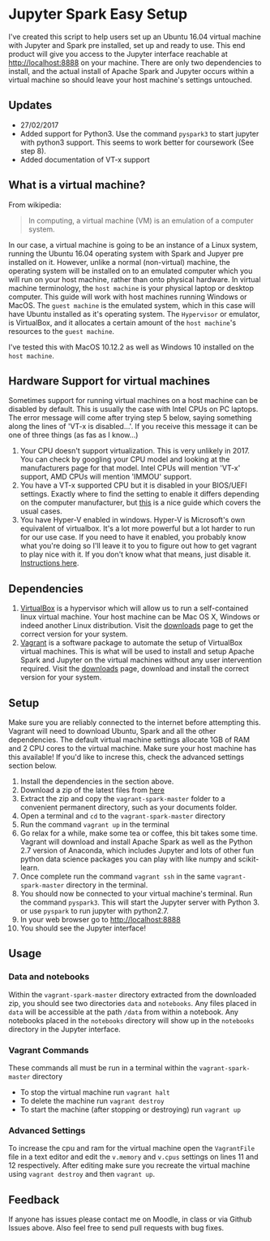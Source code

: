 # Jupyter Spark Easy Setup

I've created this script to help users set up an Ubuntu 16.04 virtual machine with Jupyter and Spark pre installed, set up and ready to use. This end product will give you access to the Jupyter interface reachable at [http://localhost:8888](http://localhost:8888) on your machine. There are only two dependencies to install, and the actual install of Apache Spark and Jupyter occurs within a virtual machine so should leave your host machine's settings untouched.

## Updates

*  27/02/2017
  * Added support for Python3. Use the command ```pyspark3``` to start jupyter with python3 support. This seems to work better for coursework (See step 8).
  * Added documentation of VT-x support
  
## What is a virtual machine?
From wikipedia:
 > In computing, a virtual machine (VM) is an emulation of a computer system.

In our case, a virtual machine is going to be an instance of a Linux system, running the Ubuntu 16.04 operating system with Spark and Jupyer pre installed on it. However, unlike a normal (non-virtual) machine, the operating system will be installed on to an emulated computer which you will run on your host machine, rather than onto physical hardware. In virtual machine terminology, the ```host machine``` is your physical laptop or desktop computer. This guide will work with host machines running Windows or MacOS. The ```guest machine``` is the emulated system, which in this case will have Ubuntu installed as it's operating system. The ```Hypervisor``` or emulator, is VirtualBox, and it allocates a certain amount of the ```host machine```'s resources to the ```guest machine```.

I've tested this with MacOS 10.12.2 as well as Windows 10 installed on the ```host machine```.

## Hardware Support for virtual machines
Sometimes support for running virtual machines on a host machine can be disabled by default. This is usually the case with Intel CPUs on PC laptops. The error message will come after trying step 5 below, saying something along the lines of 'VT-x is disabled...'. If you receive this message it can be one of three things (as fas as I know...)

1. Your CPU doesn't support virtualization. This is very unlikely in 2017. You can check by googling your CPU model and looking at the manufacturers page for that model. Intel CPUs will mention 'VT-x' support, AMD CPUs will mention 'IMMOU' support.
2. You have a VT-x supported CPU but it is disabled in your BIOS/UEFI settings. Exactly where to find the setting to enable it differs depending on the computer manufacturer, but [this](https://www.shaileshjha.com/step-by-step-guide-to-enable-intel-vt-x-or-amd-v-in-bios-or-uefi-in-windows-10-and-windows-8/) is a nice guide which covers the usual cases.
3. You have Hyper-V enabled in windows. Hyper-V is Microsoft's own equivalent of virtualbox. It's a lot more powerful but a lot harder to run for our use case. If you need to have it enabled, you probably know what you're doing so I'll leave it to you to figure out how to get vagrant to play nice with it. If you don't know what that means, just disable it. [Instructions here](http://www.poweronplatforms.com/enable-disable-hyper-v-windows-10-8/).

## Dependencies
1. [VirtualBox](https://www.virtualbox.org) is a hypervisor which will allow us to run a self-contained linux virtual machine. Your host machine can be Mac OS X, Windows or indeed another Linux distribution. Visit the [downloads](https://www.virtualbox.org/wiki/Downloads) page to get the correct version for your system.
2. [Vagrant](http://www.vagrantup.com) is a software package to automate the setup of VirtualBox virtual machines. This is what will be used to install and setup Apache Spark and Jupyter on the virtual machines without any user intervention required. Visit the [downloads](https://www.vagrantup.com/downloads.html) page, download and install the correct version for your system.

## Setup
Make sure you are reliably connected to the internet before attempting this. Vagrant will need to download Ubuntu, Spark and all the other dependencies. The default virtual machine settings allocate 1GB of RAM and 2 CPU cores to the virtual machine. Make sure your host machine has this available! If you'd like to increse this, check the advanced settings section below.

1.  Install the dependencies in the section above.
2.  Download a zip of the latest files from [here](https://github.com/ragnarula/vagrant-spark/archive/master.zip)
3.  Extract the zip and copy the ```vagrant-spark-master``` folder to a convenient permanent directory, such as your documents folder.
4.  Open a terminal and ```cd``` to the ```vagrant-spark-master``` directory
5.  Run the command ```vagrant up``` in the terminal
6.  Go relax for a while, make some tea or coffee, this bit takes some time. Vagrant will download and install Apache Spark as well as the Python 2.7 version of Anaconda, which includes Jupyter and lots of other fun python data science packages you can play with like numpy and scikit-learn.
7.  Once complete run the command ```vagrant ssh``` in the same ```vagrant-spark-master``` directory in the terminal.
8.  You should now be connected to your virtual machine's terminal. Run the command ```pyspark3```. This will start the Jupyter server with Python 3. or use ```pyspark``` to run jupyter with python2.7.
9.  In your web browser go to [http://localhost:8888](http://localhost:8888)
10. You should see the Jupyter interface!

## Usage

### Data and notebooks
Within the ```vagrant-spark-master``` directory extracted from the downloaded zip, you should see two directories ```data``` and ```notebooks```. Any files placed in ```data``` will be accessible at the path ```/data``` from within a notebook. Any notebooks placed in the ```notebooks``` directory will show up in the ```notebooks``` directory in the Jupyter interface.

### Vagrant Commands
These commands all must be run in a terminal within the ```vagrant-spark-master``` directory

* To stop the virtual machine run ```vagrant halt```
* To delete the machine run ```vagrant destroy```
* To start the machine (after stopping or destroying) run ```vagrant up```

### Advanced Settings

To increase the cpu and ram for the virtual machine open the ```VagrantFile``` file in a text editor and edit the ```v.memory``` and ```v.cpus``` settings on lines 11 and 12 respectively. After editing make sure you recreate the virtual machine using ```vagrant destroy``` and then ```vagrant up```.

## Feedback
If anyone has issues please contact me on Moodle, in class or via Github Issues above. Also feel free to send pull requests with bug fixes.
